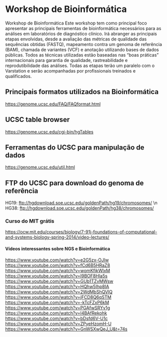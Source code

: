 # Workshop de Bioinformática
Workshop de Bioinformática
Este workshop tem como principal foco apresentar as principais ferramentas de bioinformática necessários para as análises em laboratórios de diagnóstico clínico. Irá abranger as principais etapas envolvidas, desde a avaliação das métricas de qualidade das sequências obtidas (FASTQ), mapeamento contra um genoma de referência (BAM), chamada de variantes (VCF) e anotação utilizando bases de dados públicas. Todos as técnicas utilizadas estão baseadas nas “boas práticas” internacionais para garantia de qualidade, rastreabilidade e reprodutibilidade das análises. Todas as etapas terão um paralelo com o Varstation e serão acompanhadas por profissionais treinados e qualificados.

## Principais formatos utilizados na Bioinformática
https://genome.ucsc.edu/FAQ/FAQformat.html

## UCSC table browser
https://genome.ucsc.edu/cgi-bin/hgTables

## Ferramentas do UCSC para manipulação de dados
https://genome.ucsc.edu/util.html

## FTP do UCSC para download do genoma de referência
HG19: ftp://hgdownload.soe.ucsc.edu/goldenPath/hg19/chromosomes/ \n
HG38: ftp://hgdownload.soe.ucsc.edu/goldenPath/hg38/chromosomes/

### Curso do MIT grátis
https://ocw.mit.edu/courses/biology/7-91j-foundations-of-computational-and-systems-biology-spring-2014/video-lectures/

#### Vídeos interessantes sobre NGS e Bioinformática
https://www.youtube.com/watch?v=e2G5zx-OJIw
https://www.youtube.com/watch?v=fCd6B5HRaZ8
https://www.youtube.com/watch?v=womKfikWlxM
https://www.youtube.com/watch?v=I9BOF8Hla5s
https://www.youtube.com/watch?v=GUb1TZvMWsw
https://www.youtube.com/watch?v=HQhw5Ihp8IA
https://www.youtube.com/watch?v=2WdMbShQVlQ
https://www.youtube.com/watch?v=jFCD8Q6qSTM
https://www.youtube.com/watch?v=-kTcFZxP6kM
https://www.youtube.com/watch?v=PGAfwSRYv1g
https://www.youtube.com/watch?v=l4BAfRekohk
https://www.youtube.com/watch?v=bDsfd6V-U1c
https://www.youtube.com/watch?v=ZPyeHzomH-U
https://www.youtube.com/watch?v=GnWSXwQeJ_U&t=74s
